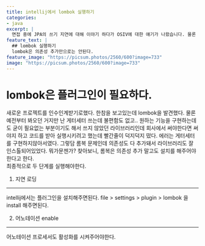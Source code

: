 ```yaml
---
title: intellij에서 lombok 실행하기
categories:
- java
excerpt: |
  면접 중에 JPA의 쓰기 지연에 대해 이야기 하다가 OSIV에 대한 얘기가 나왔습니다. 물론 이게 뭔지 모르는 사람이기 때문에 정리해보는걸로.
feature_text: |
  ## lombok 실행하기
  lombok은 의존성 추가만으로는 안된다.
feature_image: "https://picsum.photos/2560/600?image=733"
image: "https://picsum.photos/2560/600?image=733"
---
```


lombok은 플러그인이 필요하다.
====
  
새로운 프로젝트를 인수인계받기로했다. 한참을 보고있는데 lombok을 발견했다. 물론 예전부터 봐오던 거지만 난 게터세터 쓰는데 불편함도 없고.. 원하는 기능을
구현하는데도 굳이 필요없는 부분이기도 해서 쓰지 않았던 라이브러리인데 회사에서 써야한다면 써야지 하고 코드를 받아 실행시키려고 했는데 빨간줄이 덕지덕지 떴다.
에러는 게터세터를 구현하지않아서였다. 그렇담 롬복 문제인데 의존성도 다 추가돼서 라이브러리도 잘 인스톨되어있었다. 뭐가문젠가? 
찾아보니, 롬복은 의존성 추가 말고도 설치를 해주어야한다고 한다.  
최종적으로 두 단계를 실행해야한다.
 
1. 지연 로딩
----

intellij에서는 플러그인을 설치해주면된다. file > settings > plugin > lombok 을 install 해주면된다.


2. 어노테이션 enable
----
  
어노테이션 프로세서도 활성화를 시켜주어야한다.
